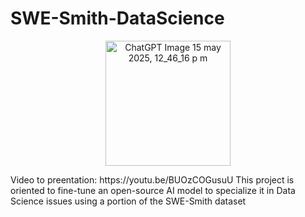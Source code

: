 # SWE-Smith-DataScience

<p align="center">
  <img
    src="https://github.com/user-attachments/assets/1ddad2ed-1234-46d3-aaac-95394fda7e1f"
    alt="ChatGPT Image 15 may 2025, 12_46_16 p m"
    width="200"
  />
</p>
Video to preentation: https://youtu.be/BUOzCOGusuU
This project is oriented to fine-tune an open-source AI model to specialize it in Data Science issues using a portion of the SWE-Smith dataset

